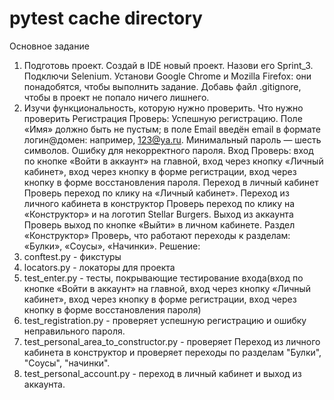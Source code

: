 # pytest cache directory #
Основное задание
1. Подготовь проект.
Создай в IDE новый проект. Назови его Sprint_3.
Подключи Selenium.
Установи Google Chrome и Mozilla Firefox: они понадобятся, чтобы выполнить задание.
Добавь файл .gitignore, чтобы в проект не попало ничего лишнего.
2. Изучи функциональность, которую нужно проверить.
Что нужно проверить
Регистрация
Проверь:
Успешную регистрацию. Поле «Имя» должно быть не пустым; в поле Email введён email в формате логин@домен: например, 123@ya.ru. Минимальный пароль — шесть символов.
Ошибку для некорректного пароля.
Вход
Проверь:
вход по кнопке «Войти в аккаунт» на главной,
вход через кнопку «Личный кабинет»,
вход через кнопку в форме регистрации,
вход через кнопку в форме восстановления пароля.
Переход в личный кабинет 
Проверь переход по клику на «Личный кабинет».
Переход из личного кабинета в конструктор 
Проверь переход по клику на «Конструктор» и на логотип Stellar Burgers.
Выход из аккаунта
Проверь выход по кнопке «Выйти» в личном кабинете.
Раздел «Конструктор»
Проверь, что работают переходы к разделам:
«Булки»,
«Соусы»,
«Начинки».
Решение:
1. conftest.py - фикстуры
2. locators.py - локаторы для проекта
3. test_enter.py  - тесты, покрывающие тестирование входа(вход по кнопке «Войти в аккаунт» на главной,
вход через кнопку «Личный кабинет»,
вход через кнопку в форме регистрации,
вход через кнопку в форме восстановления пароля)
4. test_registration.py  - проверяет успешную регистрацию и ошибку неправильного пароля.
5. test_personal_area_to_constructor.py - проверяет Переход из личного кабинета в конструктор и проверяет переходы 
   по разделам "Булки", "Соусы", "начинки".
6. test_personal_account.py - переход в личный кабинет и выход из аккаунта.




